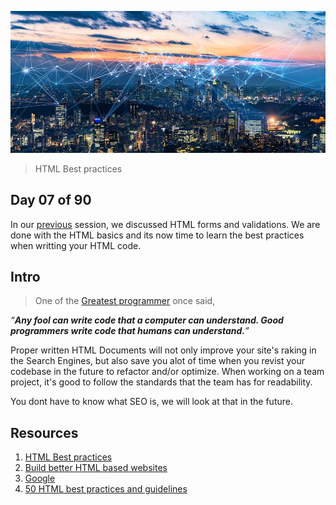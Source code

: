 ![internet](../avatar.jpg)
> HTML Best practices

## Day 07 of 90
In our [previous](../day06/) session, we discussed HTML forms and validations. We are done with the HTML basics and its now time to learn the best practices when writting your HTML code. 

## Intro
> One of the [Greatest programmer](https://twitter.com/martinfowler) once said, 

*“__Any fool can write code that a computer can understand. Good programmers write code that humans can understand.__”*


Proper written HTML Documents will not only improve your site's raking in the Search Engines, but also save you alot of time when you revist your codebase in the future to refactor and/or optimize.  When working on a team project, it's good to follow the standards that the team has for readability. 

You dont have to know what SEO is, we will look at that in the future. 
## Resources
1. [HTML Best practices](https://github.com/hail2u/html-best-practices)
2. [Build better HTML based websites](https://www.freecodecamp.org/news/html-best-practices/)
3. [Google](https://www.google.com/search?q=html+best+practices)
4. [50 HTML best practices and guidelines](https://medium.com/before-semicolon/50-html-best-practices-guidelines-to-build-better-web-projects-541736511c2d)